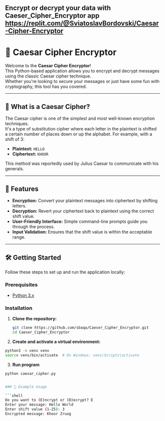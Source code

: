 ## Encrypt or decrypt your data with Caeser_Cipher_Encryptor app https://replit.com/@SviatoslavBordovski/Caesar-Cipher-Encryptor
# 🔐 Caesar Cipher Encryptor

Welcome to the **Caesar Cipher Encryptor**!  
This Python-based application allows you to encrypt and decrypt messages using the classic Caesar cipher technique.  
Whether you're looking to secure your messages or just have some fun with cryptography, this tool has you covered.

---

## 🧠 What is a Caesar Cipher?

The Caesar cipher is one of the simplest and most well-known encryption techniques.  
It's a type of substitution cipher where each letter in the plaintext is shifted a certain number of places down or up the alphabet. For example, with a shift of 3:

- **Plaintext:** `HELLO`
- **Ciphertext:** `KHOOR`

This method was reportedly used by Julius Caesar to communicate with his generals.

---

## 🚀 Features

- **Encryption:** Convert your plaintext messages into ciphertext by shifting letters.
- **Decryption:** Revert your ciphertext back to plaintext using the correct shift value.
- **User-Friendly Interface:** Simple command-line prompts guide you through the process.
- **Input Validation:** Ensures that the shift value is within the acceptable range.

---

## 🛠️ Getting Started

Follow these steps to set up and run the application locally:

### Prerequisites

- [Python 3.x](https://www.python.org/downloads/)

### Installation

1. **Clone the repository:**

   ```bash
   git clone https://github.com/sbaqa/Caeser_Cipher_Encryptor.git
   cd Caeser_Cipher_Encryptor
   ```

2. **Create and activate a virtual environment:**
  ```bash
python3 -m venv venv
source venv/bin/activate  # On Windows: venv\Scripts\activate
```

3. **Run program**
  ```bash
python caesar_cipher.py


### 🧪 Example Usage

```shell
Do you want to (E)ncrypt or (D)ecrypt? E
Enter your message: Hello World
Enter shift value (1-25): 3
Encrypted message: Khoor Zruog

